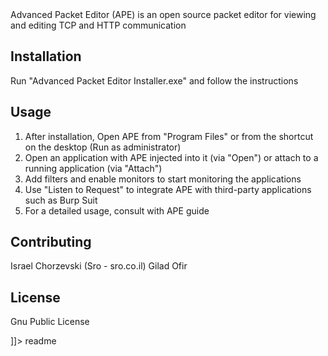 <snippet>
  <content><![CDATA[
# ${1:Advanced Packet Editor - AppSec Labs}

Advanced Packet Editor (APE) is an open source packet editor for viewing and editing TCP and HTTP communication

## Installation

Run "Advanced Packet Editor Installer.exe" and follow the instructions 

## Usage

1. After installation, Open APE from "Program Files" or from the shortcut on the desktop (Run as administrator) 
2. Open an application with APE injected into it (via "Open") or attach to a running application (via "Attach") 
3. Add filters and enable monitors to start monitoring the applications
4. Use "Listen to Request" to integrate APE with third-party applications such as Burp Suit
5. For a detailed usage, consult with APE guide 

## Contributing

Israel Chorzevski (Sro - sro.co.il)
Gilad Ofir



## License

Gnu Public License

]]></content>
  <tabTrigger>readme</tabTrigger>
</snippet>
